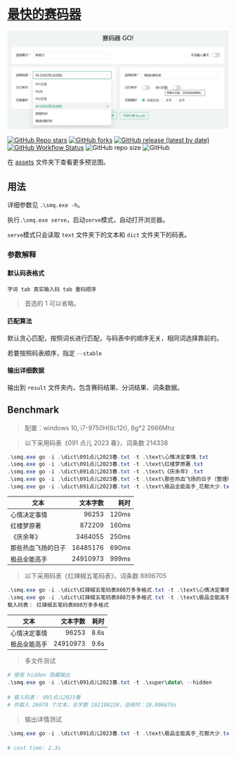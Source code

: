 # [最快的赛码器](https://github.com/imetool/gosmq)

![](assets/preview-serve.png)

[![GitHub Repo stars](https://img.shields.io/github/stars/imetool/gosmq)](https://github.com/imetool/gosmq/stargazers)
[![GitHub forks](https://img.shields.io/github/forks/imetool/gosmq)](https://github.com/imetool/gosmq/network/members)
[![GitHub release (latest by date)](https://img.shields.io/github/v/release/imetool/gosmq)](https://github.com/imetool/gosmq/releases)
[![GitHub Workflow Status](https://img.shields.io/github/actions/workflow/status/imetool/gosmq/build.yml)](https://github.com/imetool/gosmq/actions/workflows/build.yml)
![GitHub repo size](https://img.shields.io/github/repo-size/imetool/gosmq)
![GitHub](https://img.shields.io/github/license/imetool/gosmq)

在 [assets](./assets) 文件夹下查看更多预览图。

## 用法

详细参数见 `.\smq.exe -h`。

执行`.\smq.exe serve`，启动`serve`模式，自动打开浏览器。

`serve`模式只会读取 `text` 文件夹下的文本和 `dict` 文件夹下的码表。

### 参数解释

#### 默认码表格式

`字词 tab 真实输入码 tab 重码顺序`

> 首选的 1 可以省略。

#### 匹配算法

默认贪心匹配，按照词长进行匹配，与码表中的顺序无关，相同词选择靠前的。

若要按照码表顺序，指定 `--stable`

#### 输出详细数据

输出到 `result` 文件夹内，包含赛码结果、分词结果、词条数据。

<!-- ### 示例 -->

## Benchmark

> 配置：windows 10, i7-9750H(6c12t), 8g\*2 2666Mhz

> 以下采用码表《091 点儿 2023 春》，词条数 214338

```powershell
.\smq.exe go -i .\dict\091点儿2023春.txt -t .\text\心情决定事情.txt
.\smq.exe go -i .\dict\091点儿2023春.txt -t .\text\红楼梦原著.txt
.\smq.exe go -i .\dict\091点儿2023春.txt -t .\text\《庆余年》.txt
.\smq.exe go -i .\dict\091点儿2023春.txt -t .\text\那些热血飞扬的日子（整理版）.txt
.\smq.exe go -i .\dict\091点儿2023春.txt -t .\text\极品全能高手_花都大少.txt
```

| 文本               | 文本字数 |  耗时 |
| ------------------ | -------: | ----: |
| 心情决定事情       |    96253 | 120ms |
| 红楼梦原著         |   872209 | 160ms |
| 《庆余年》         |  3464055 | 250ms |
| 那些热血飞扬的日子 | 16485176 | 690ms |
| 极品全能高手       | 24910973 | 999ms |

> 以下采用码表《红辣椒五笔码表》，词条数 8896705

```powershell
.\smq.exe go -i .\dict\红辣椒五笔码表880万多多格式.txt -t .\text\心情决定事情.txt
.\smq.exe go -i .\dict\红辣椒五笔码表880万多多格式.txt -t .\text\极品全能高手_花都大少.txt
载入码表： 红辣椒五笔码表880万多多格式
```

| 文本         | 文本字数 | 耗时 |
| ------------ | -------: | ---: |
| 心情决定事情 |    96253 | 8.6s |
| 极品全能高手 | 24910973 | 9.6s |

> 多文件测试

```powershell
# 使用 hidden 隐藏输出
.\smq.exe go -i .\dict\091点儿2023春.txt -t .\super\data\ --hidden

# 载入码表： 091点儿2023春
# 共载入 26078 个文本，总字数 192108228，总耗时：10.006676s
```

> 输出详情测试

```powershell
.\smq.exe go -i .\dict\091点儿2023春.txt -t .\text\极品全能高手_花都大少.txt -v

# cost time: 2.3s
```
